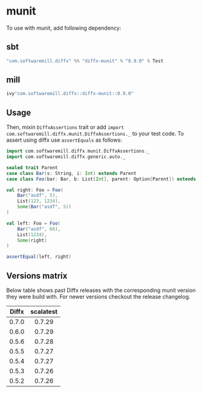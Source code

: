 # munit

To use with munit, add following dependency:

## sbt

```scala
"com.softwaremill.diffx" %% "diffx-munit" % "0.9.0" % Test
```

## mill

```scala
ivy"com.softwaremill.diffx::diffx-munit::0.9.0"
```

## Usage

Then, mixin `DiffxAssertions` trait or add `import com.softwaremill.diffx.munit.DiffxAssertions._` to your test code.
To assert using diffx use `assertEquals` as follows:

```scala
import com.softwaremill.diffx.munit.DiffxAssertions._
import com.softwaremill.diffx.generic.auto._

sealed trait Parent
case class Bar(s: String, i: Int) extends Parent
case class Foo(bar: Bar, b: List[Int], parent: Option[Parent]) extends Parent

val right: Foo = Foo(
    Bar("asdf", 5),
    List(123, 1234),
    Some(Bar("asdf", 5))
)

val left: Foo = Foo(
    Bar("asdf", 66),
    List(1234),
    Some(right)
)

assertEqual(left, right)
```

## Versions matrix

Below table shows past Diffx releases with the corresponding munit version they were build with.
For newer versions checkout the release changelog.

| Diffx | scalatest |
| ----- | :-------: |
| 0.7.0 |  0.7.29   |
| 0.6.0 |  0.7.29   |
| 0.5.6 |  0.7.28   |
| 0.5.5 |  0.7.27   |
| 0.5.4 |  0.7.27   |
| 0.5.3 |  0.7.26   |
| 0.5.2 |  0.7.26   |
